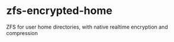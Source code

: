 # zfs-encrypted-home
ZFS for user home directories, with native realtime encryption and compression
